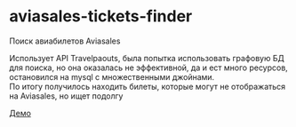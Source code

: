 # aviasales-tickets-finder
Поиск авиабилетов Aviasales

Использует API Travelpaouts, была попытка использовать графовую БД для поиска, но она оказалась не эффективной, да и ест много ресурсов, остановился на mysql  с множественными джойнами.<br/>
По итогу получилось находить билеты, которые могут не отображаться на Aviasales, но ищет подолгу

<a href="http://79.132.124.108:1111/">Демо</a>
